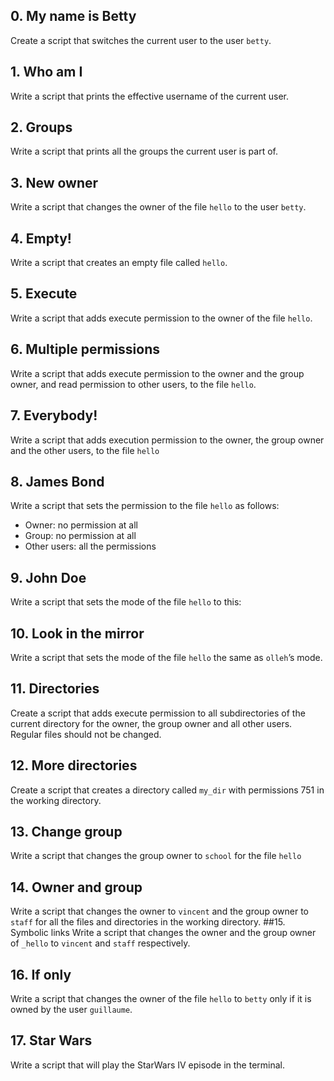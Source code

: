 ## 0. My name is Betty
Create a script that switches the current user to the user ```betty```.
## 1. Who am I
Write a script that prints the effective username of the current user.
## 2. Groups
Write a script that prints all the groups the current user is part of.
## 3. New owner
Write a script that changes the owner of the file ```hello``` to the user ```betty```.
## 4. Empty!
Write a script that creates an empty file called ```hello```.
## 5. Execute
Write a script that adds execute permission to the owner of the file ```hello```.
## 6. Multiple permissions
Write a script that adds execute permission to the owner and the group owner, and read permission to other users, to the file ```hello```.
## 7. Everybody!
Write a script that adds execution permission to the owner, the group owner and the other users, to the file ```hello```
## 8. James Bond
Write a script that sets the permission to the file ```hello``` as follows:
- Owner: no permission at all
- Group: no permission at all
- Other users: all the permissions
## 9. John Doe
Write a script that sets the mode of the file ```hello``` to this:
## 10. Look in the mirror
Write a script that sets the mode of the file ```hello``` the same as ```olleh```’s mode.
## 11. Directories
Create a script that adds execute permission to all subdirectories of the current directory for the owner, the group owner and all other users. Regular files should not be changed.
## 12. More directories
Create a script that creates a directory called ```my_dir``` with permissions 751 in the working directory. 
## 13. Change group
Write a script that changes the group owner to ```school``` for the file ```hello```
## 14. Owner and group
Write a script that changes the owner to ```vincent``` and the group owner to ```staff``` for all the files and directories in the working directory.
##15. Symbolic links
Write a script that changes the owner and the group owner of ```_hello``` to ```vincent``` and ```staff``` respectively.
## 16. If only
Write a script that changes the owner of the file ```hello``` to ```betty``` only if it is owned by the user ```guillaume```.
## 17. Star Wars
Write a script that will play the StarWars IV episode in the terminal.
